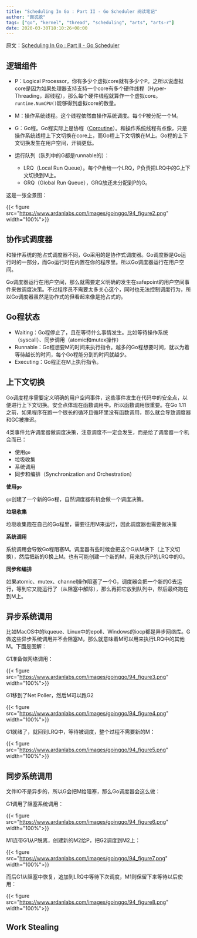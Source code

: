 ```yaml
---
title: "Scheduling In Go : Part II - Go Scheduler 阅读笔记"
author: "颇忒脱"
tags: ["go", "kernel", "thread", "scheduling", "arts", "arts-r"]
date: 2020-03-30T18:10:26+08:00
---
```


<!--more-->

原文：[Scheduling In Go : Part II - Go Scheduler][1]

## 逻辑组件

* P：Logical Processor，你有多少个虚拟core就有多少个P。之所以说虚拟core是因为如果处理器支持支持一个core有多个硬件线程（Hyper-Threading，超线程），那么每个硬件线程就算作一个虚拟core。`runtime.NumCPU()`能够得到虚拟core的数量。

* M：操作系统线程。这个线程依然由操作系统调度。每个P被分配一个M。
* G：Go程。Go程实际上是协程（[Coroutine][2]）。和操作系统线程有点像，只是操作系统线程上下文切换在core上，而Go程上下文切换在M上。Go程的上下文切换发生在用户空间，开销更低。
* 运行队列（队列中的G都是runnable的）：
  * LRQ（Local Run Queue）。每个P会给一个LRQ，P负责把LRQ中的G上下文切换到M上。
  * GRQ（Global Run Queue），GRQ放还未分配到P的G。

这是一张全景图：

{{< figure src="https://www.ardanlabs.com/images/goinggo/94_figure2.png" width="100%">}}

## 协作式调度器

和操作系统的抢占式调度器不同，Go采用的是协作式调度器。Go调度器是Go运行时的一部分，而Go运行时在内置在你的程序里。所以Go调度器运行在用户空间。

Go调度器运行在用户空间，那么就需要定义明确的发生在safepoint的用户空间事件来做调度决策。不过程序员不需要太多关心这个，同时也无法控制调度行为，所以Go调度器虽然是协作式的但看起来像是抢占式的。

## Go程状态

* Waiting：Go程停止了，且在等待什么事情发生。比如等待操作系统（syscall）、同步调用（atomic和mutex操作）
* Runnable：Go程想要M的时间来执行指令。越多的Go程想要时间，就以为着等待越长的时间，每个Go程能分到的时间就越少。
* Executing：Go程正在M上执行指令。

## 上下文切换

Go调度程序需要定义明确的用户空间事件，这些事件发生在代码中的安全点，以便进行上下文切换。安全点体现在函数调用中。所以函数调用很重要。在Go 1.11之前，如果程序在跑一个很长的循环且循环里没有函数调用，那么就会导致调度器和GC被推迟。

4类事件允许调度器做调度决策，注意调度不一定会发生，而是给了调度器一个机会而已：

* 使用`go`
* 垃圾收集
* 系统调用
* 同步和编排（Synchronization and Orchestration）

**使用`go`**

`go`创建了一个新的Go程，自然调度器有机会做一个调度决策。

**垃圾收集**

垃圾收集跑在自己的Go程里，需要征用M来运行，因此调度器也需要做决策

**系统调用**

系统调用会导致Go程阻塞M。调度器有些时候会把这个G从M换下（上下文切换），然后把新的G换上M。也有可能创建一个新的M，用来执行P的LRQ中的G。

**同步和编排**

如果atomic、mutex、channel操作阻塞了一个G，调度器会把一个新的G去运行，等到它又能运行了（从阻塞中解除），那么再把它放到队列中，然后最终跑在到M上。

## 异步系统调用

比如MacOS中的kqueue、Linux中的epoll、Windows的iocp都是异步网络库。G做这些异步系统调用并不会阻塞M，那么就意味着M可以用来执行LRQ中的其他M。下面是图解：

G1准备做网络调用：

{{< figure src="https://www.ardanlabs.com/images/goinggo/94_figure3.png" width="100%">}}

G1移到了Net Poller，然后M可以跑G2

{{< figure src="https://www.ardanlabs.com/images/goinggo/94_figure4.png" width="100%">}}

G1就绪了，就回到LRQ中，等待被调度，整个过程不需要新的M：

{{< figure src="https://www.ardanlabs.com/images/goinggo/94_figure5.png" width="100%">}}

## 同步系统调用

文件IO不是异步的，所以G会把M给阻塞，那么Go调度器会这么做：

G1调用了阻塞系统调用：

{{< figure src="https://www.ardanlabs.com/images/goinggo/94_figure6.png" width="100%">}}

M1连带G1从P脱离，创建新的M2给P，把G2调度到M2上：

{{< figure src="https://www.ardanlabs.com/images/goinggo/94_figure7.png" width="100%">}}

而后G1从阻塞中恢复，追加到LRQ中等待下次调度，M1则保留下来等待以后使用：

{{< figure src="https://www.ardanlabs.com/images/goinggo/94_figure8.png" width="100%">}}

## Work Stealing



[1]: https://www.ardanlabs.com/blog/2018/08/scheduling-in-go-part2.html
[2]: https://en.wikipedia.org/wiki/Coroutine